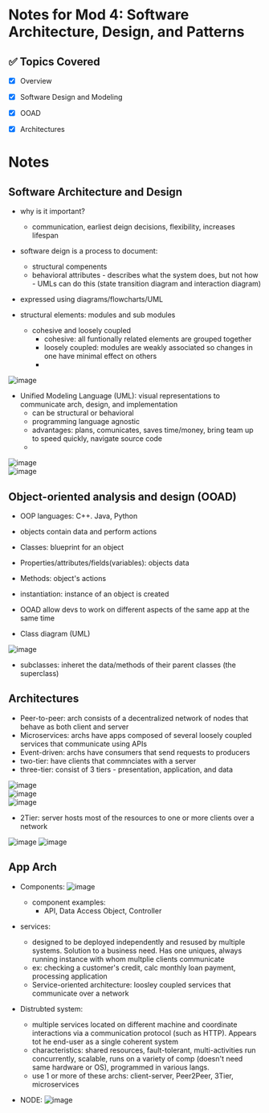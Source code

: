 # Notes for Mod 4: Software Architecture, Design, and Patterns

## ✅ Topics Covered
- [x] Overview
- [x] Software Design and Modeling
- [x] OOAD
- [x] Architectures




# Notes

## Software Architecture and Design

- why is it important?
    - communication, earliest deign decisions, flexibility, increases lifespan
 
- software deign is a process to document:
    - structural compenents
    - behavioral attributes - describes what the system does, but not how - UMLs can do this (state transition diagram and interaction diagram)
- expressed using diagrams/flowcharts/UML
- structural elements: modules and sub modules
    - cohesive and loosely coupled
        - cohesive: all funtionally related elements are grouped together
        - loosely coupled: modules are weakly associated so changes in one have minimal effect on others
        - 
![image](https://github.com/user-attachments/assets/f514bc50-0f4c-4a5d-a1e0-1fce9a733e39)

- Unified Modeling Language (UML): visual representations to communicate arch, design, and implementation
    - can be structural or behavioral
    - programming language agnostic
    - advantages: plans, comunicates, saves time/money, bring team up to speed quickly, navigate source code
    - 
![image](https://github.com/user-attachments/assets/30248a4f-c7b3-4763-aa45-b60683c269ad)  
![image](https://github.com/user-attachments/assets/cf8a6230-0860-43c1-949e-2e21730dd927)  

## Object-oriented analysis and design (OOAD)
- OOP languages: C++. Java, Python
- objects contain data and perform actions
- Classes: blueprint for an object
- Properties/attributes/fields(variables): objects data
- Methods: object's actions
- instantiation: instance of an object is created  

- OOAD allow devs to work on different aspects of the same app at the same time
- Class diagram (UML)

![image](https://github.com/user-attachments/assets/8126b239-51f8-409d-a49c-05ce349280de)  

- subclasses: inheret the data/methods of their parent classes (the superclass)

## Architectures
- Peer-to-peer: arch consists of a decentralized network of nodes that behave as both client and server
- Microservices: archs have apps composed of several loosely coupled services that communicate using APIs
- Event-driven: archs have consumers that send requests to producers
- two-tier: have clients that commnciates with a server
- three-tier: consist of 3 tiers - presentation, application, and data  

![image](https://github.com/user-attachments/assets/277099c5-fb37-4818-a43b-f58844425b30)  
![image](https://github.com/user-attachments/assets/c2688cab-cb33-417a-8100-d32219cec200)  
![image](https://github.com/user-attachments/assets/4fdeabee-45e9-4f19-9988-05ae67101326)

- 2Tier: server hosts most of the resources to one or more clients over a network

![image](https://github.com/user-attachments/assets/b3ddaa03-dbb3-4c2c-a58f-fe5f1db2763e)
![image](https://github.com/user-attachments/assets/d354fec9-7d86-4ec4-93bf-607968018d97)  

## App Arch

- Components:
![image](https://github.com/user-attachments/assets/b799057b-9f0c-44f4-8e18-fdd8e8623921)  

    - component examples:
        - API, Data Access Object, Controller  

- services:
    - designed to be deployed independently and resused by multiple systems. Solution to a business need. Has one uniques, always running instance with whom multplie clients communicate
    - ex: checking a customer's credit, calc monthly loan payment, processing application
    - Service-oriented architecture: loosley coupled services that communicate over a network  

- Distrubted system:
    - multiple services located on different machine and coordinate interactions via a communication protocol (such as HTTP). Appears tot he end-user as a single coherent system
    - characteristics: shared resources, fault-tolerant, multi-activities run concurrently, scalable, runs on a variety of comp (doesn't need same hardware or OS), programmed in various langs.
    - use 1 or more of these archs: client-server, Peer2Peer, 3Tier, microservices 

- NODE:
![image](https://github.com/user-attachments/assets/e5ef1dfa-58b3-431b-bffe-cc2c2866bf78)  
